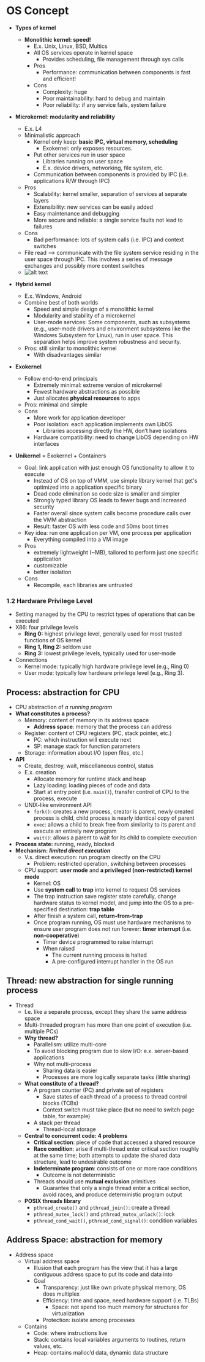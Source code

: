 # OS Concept 

- **Types of kernel**
    - **Monolithic kernel: speed!**
        - E.x. Unix, Linux, BSD, Multics
        - All OS services operate in kernel space
            - Provides scheduling, file management through sys calls
        - Pros
            - Performance: communication between components is fast and efficient!
        - Cons
            - Complexity: huge
            - Poor maintainability: hard to debug and maintain
            - Poor reliability: if any service fails, system failure

- **Microkernel**: **modularity and reliability**
    - E.x. L4
    - Minimalistic approach
        - Kernel only keep: **basic IPC, virtual memory, scheduling**
          - Exokernel: only exposes resources.
        - Put other services run in user space
            - Libraries running on user space
            - E.x. device drivers, networking, file system, etc.
        - Communication between components is provided by IPC (i.e. applications R/W through IPC)
    - Pros
        - Scalability: kernel smaller, separation of services at separate layers
        - Extensibility: new services can be easily added
        - Easy maintenance and debugging
        - More secure and reliable: a single service faults not lead to failures
    - Cons
        - Bad performance: lots of system calls (i.e. IPC) and context switches
    - File read —> communicate with the file system service residing in the user space through IPC. This involves a series of message exchanges and possibly more context switches
    - ![alt text](images/61-os-abstraction/comparison.png)

- **Hybrid kernel**
    - E.x. Windows, Android
    - Combine best of both worlds
        - Speed and simple design of a monolithic kernel
        - Modularity and stability of a microkernel
        - User-mode services: Some components, such as  subsystems (e.g., user-mode drivers and environment subsystems like the Windows Subsystem for Linux), run in user space. This separation helps improve system robustness and security.
    - Pros: still similar to monolithic kernel
        - With disadvantages similar

- **Exokernel**
    - Follow end-to-end principals
        - Extremely minimal: extreme version of microkernel
        - Fewest hardware abstractions as possible
        - Just allocates **physical resources** to apps
    - Pros: minimal and simple
    - Cons
        - More work for application developer
        - Poor isolation: each application implements own LibOS
            - Libraries accessing directly the HW, don’t have isolations
        - Hardware compatibility: need to change LibOS depending on HW interfaces

- **Unikernel** = Exokernel + Containers
    - Goal: link application with just enough OS functionality to allow it to execute
        * Instead of OS on top of VMM, use simple library kernel that get's optimized into a application specific binary
        * Dead code elimination so code size is smaller and simpler
        * Strongly typed library OS leads to fewer bugs and increased security
        * Faster overall since system calls become procedure calls over the VMM abstraction
        * Result: faster OS with less code and 50ms boot times
    - Key idea: run one application per VM, one process per application
        - Everything compiled into a VM image
    - Pros
        - extremely lightweight (~MB), tailored to perform just one specific application
        - customizable
        - better isolation
    - Cons
        - Recompile, each libraries are untrusted

### 1.2 Hardware Privilege Level

- Setting managed by the CPU to restrict types of operations that can be executed
- X86: four privilege levels
    - **Ring 0:** highest privilege level, generally used for most trusted functions of OS kernel
    - **Ring 1, Ring 2:** seldom use
    - **Ring 3:** lowest privilege levels, typically used for user-mode
- Connections
    - Kernel mode: typically high hardware privilege level (e.g., Ring 0)
    - User mode: typically low hardware privilege level (e.g., Ring 3).
  
## Process: abstraction for CPU

- CPU abstraction of *a running program*
- **What constitutes a process?**
    - Memory: content of memory in its address space
        - **Address space**: memory that the process can address
    - Register: content of CPU registers (PC, stack pointer, etc.)
        - PC: which instruction will execute next
        - SP: manage stack for function parameters
    - Storage: information about I/O (open files, etc.)
- **API**
    - Create, destroy, wait, miscellaneous control, status
    - E.x. creation
        - Allocate memory for runtime stack and heap
        - Lazy loading: loading pieces of code and data
        - Start at entry point (i.e. `main()`), transfer control of CPU to the process, execute
    - UNIX-like environment API
        - `fork()`: creates a new process, creator is parent, newly created process is child, child process is nearly identical copy of parent
        - `exec`: allows a child to break free from similarity to its parent and execute an entirely new program
        - `wait()`: allows a parent to wait for its child to complete execution
- **Process state:** running, ready, blocked
- **Mechanism:** ***limited direct execution***
    - V.s. direct execution: run program directly on the CPU
        - Problem: restricted operation, switching between processes
    - CPU support: **user mode** and **a privileged (non-restricted) kernel mode**
        - Kernel: OS
        - Use **system call** to **trap** into kernel to request OS services
        - The trap instruction save register state carefully, change hardware status to kernel model, and jump into the OS to a pre-specified destination: **trap table**
        - After finish a system call, **return-from-trap**
        - Once program running, OS must use hardware mechanisms to ensure user program does not run forever: **timer interrupt** (i.e. **non-cooperative**)
            - Timer device programmed to raise interrupt
            - When raised
                - The current running process is halted
                - A pre-configured interrupt handler in the OS run

## Thread: new abstraction for single running process

- Thread
    - I.e. like a separate process, except they share the same address space
    - Multi-threaded program has more than one point of execution (i.e. multiple PCs)
    - **Why thread?**
        - Parallelism: utilize multi-core
        - To avoid blocking program due to slow I/O: e.x. server-based applications
        - Why not multi-process
            - Sharing data is easier
            - Processes are more logically separate tasks (little sharing)
    - **What constitute of a thread?**
        - A program counter (PC) and private set of registers
            - Save states of each thread of a process to thread control blocks (TCBs)
            - Context switch must take place (but no need to switch page table, for example)
        - A stack per thread
            - Thread-local storage
    - **Central to concurrent code: 4 problems**
        - **Critical section**: piece of code that accessed a shared resource
        - **Race condition**: arise if multi-thread enter critical section roughly at the same time; both attempts to update the shared data structure, lead to undesirable outcome
        - **Indeterminate program**: consists of one or more race conditions
            - Outcome is not deterministic
        - Threads should use **mutual exclusion** primitives
            - Guarantee that only a single thread enter a critical section, avoid races, and produce deterministic program output
    - **POSIX threads library**
        - `pthread_create()` and `pthread_join()`: create a thread
        - `pthread_mutex_lock()` and `pthread_mutex_unlock()`: lock
        - `pthread_cond_wait()`, `pthread_cond_signal()`: condition variables
    

## Address Space: abstraction for memory

- Address space
    - Virtual address space
        - Illusion that each program has the view that it has a large contiguous address space to put its code and data into
        - Goal
            - Transparency: just like own private physical memory, OS does multiplex
            - Efficiency: time and space, need hardware support (i.e. TLBs)
                - Space: not spend too much memory for structures for virtualization
            - Protection: isolate among processes
    - Contains
        - Code: where instructions live
        - Stack: contains local variables arguments to routines, return values, etc.
        - Heap: contains malloc’d data, dynamic data structure
